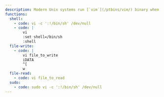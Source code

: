```yaml
---
description: Modern Unix systems run [`vim`](/ptbins/vim/) binary when `vi` is called.
functions:
  shell:
    - code: vi -c ':!/bin/sh' /dev/null
    - code: |
        vi
        :set shell=/bin/sh
        :shell
  file-write:
    - code: |
        vi file_to_write
        iDATA
        ^[
        w
  file-read:
    - code: vi file_to_read
  sudo:
    - code: sudo vi -c ':!/bin/sh' /dev/null
---
```

